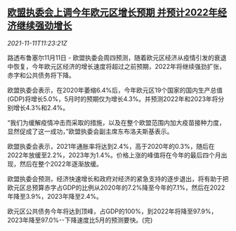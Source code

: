 <!--1636630262000-->
[欧盟执委会上调今年欧元区增长预期 并预计2022年经济继续强劲增长](https://cn.reuters.com/article/eu-2021-gdp-forecast-1111-idCNKBS2HW1AV)
------

<div><i>2021-11-11T11:23:21Z</i></div><p>路透布鲁塞尔11月11日 - 欧盟执委会周四预测，随着欧元区经济从疫情引发的衰退中恢复，今年欧元区经济的增长速度将超过之前预期，2022年将继续强劲扩张，赤字和公共债务将下降。</p><p>欧盟执委会表示，在2020年萎缩6.4%后，今年欧元区19个国家的国内生产总值(GDP)将增长5.0%，5月时的预期仅为增长4.3%。并预测2022年和2023年将分别增长4.3%和2.4%。</p><p>“我们为缓解疫情冲击而采取的措施，以及在整个欧盟范围内加大疫苗接种力度，显然促成了这一成功，”欧盟执委会副主席东布洛夫斯基表示。</p><p>欧盟执委会表示，2021年通胀率将达到2.4%，高于2020年的0.3%，随后在2022年放缓至2.2%，2023年为1.4%。价格上涨的峰值将在今年的最后四个月出现，然后在整个2022年逐渐放缓。</p><p>欧盟执委会预测，经济快速增长和政府对经济的紧急支持的逐步退出，将有助于把欧元区总预算赤字占GDP的比例从2020年的7.2%降至今年的7.1%，然后在2022年降至3.9%，2023年降至2.4%。</p><p>欧元区公共债务今年将达到顶峰，占GDP的100%，到2022年将降至97.9%，2023年降至97.0%--下降速度比5月的预测要快。(完)</p>
